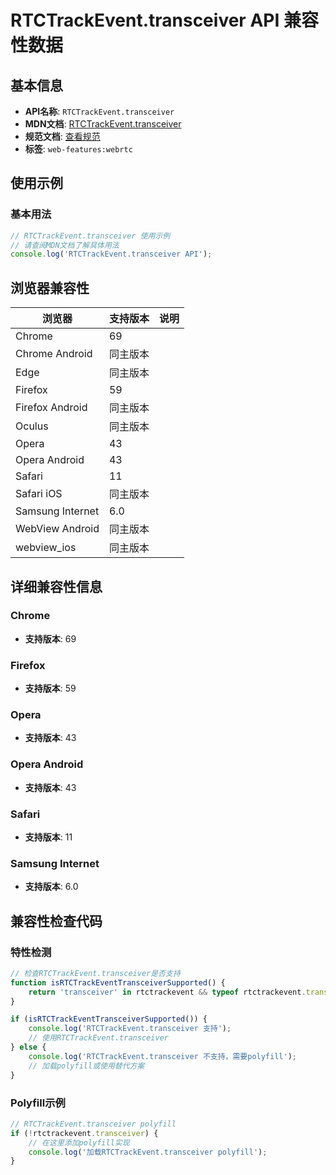# RTCTrackEvent.transceiver API 兼容性数据

## 基本信息

- **API名称**: `RTCTrackEvent.transceiver`
- **MDN文档**: [RTCTrackEvent.transceiver](https://developer.mozilla.org/docs/Web/API/RTCTrackEvent/transceiver)
- **规范文档**: [查看规范](https://w3c.github.io/webrtc-pc/#dom-trackevent-transceiver)
- **标签**: `web-features:webrtc`

## 使用示例

### 基本用法

```javascript
// RTCTrackEvent.transceiver 使用示例
// 请查阅MDN文档了解具体用法
console.log('RTCTrackEvent.transceiver API');
```

## 浏览器兼容性

| 浏览器 | 支持版本 | 说明 |
|--------|----------|------|
| Chrome | 69 |  |
| Chrome Android | 同主版本 |  |
| Edge | 同主版本 |  |
| Firefox | 59 |  |
| Firefox Android | 同主版本 |  |
| Oculus | 同主版本 |  |
| Opera | 43 |  |
| Opera Android | 43 |  |
| Safari | 11 |  |
| Safari iOS | 同主版本 |  |
| Samsung Internet | 6.0 |  |
| WebView Android | 同主版本 |  |
| webview_ios | 同主版本 |  |

## 详细兼容性信息

### Chrome

- **支持版本**: 69

### Firefox

- **支持版本**: 59

### Opera

- **支持版本**: 43

### Opera Android

- **支持版本**: 43

### Safari

- **支持版本**: 11

### Samsung Internet

- **支持版本**: 6.0

## 兼容性检查代码

### 特性检测

```javascript
// 检查RTCTrackEvent.transceiver是否支持
function isRTCTrackEventTransceiverSupported() {
    return 'transceiver' in rtctrackevent && typeof rtctrackevent.transceiver === 'function';
}

if (isRTCTrackEventTransceiverSupported()) {
    console.log('RTCTrackEvent.transceiver 支持');
    // 使用RTCTrackEvent.transceiver
} else {
    console.log('RTCTrackEvent.transceiver 不支持，需要polyfill');
    // 加载polyfill或使用替代方案
}
```

### Polyfill示例

```javascript
// RTCTrackEvent.transceiver polyfill
if (!rtctrackevent.transceiver) {
    // 在这里添加polyfill实现
    console.log('加载RTCTrackEvent.transceiver polyfill');
}
```

